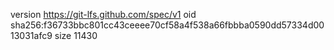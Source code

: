 version https://git-lfs.github.com/spec/v1
oid sha256:f36733bbc801cc43ceeee70cf58a4f538a66fbbba0590dd57334d0013031afc9
size 11430
